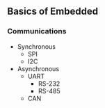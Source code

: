 ## Basics of Embedded

### Communications
* Synchronous
  * SPI
  * I2C
* Asynchronous
  * UART
    * RS-232
    * RS-485
  * CAN